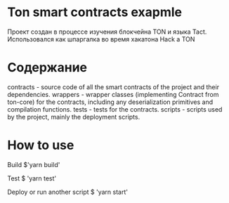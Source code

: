 # Ton smart contracts exapmle 
Проект создан в процессе изучения блокчейна TON и языка Tact. Использовался как шпаргалка во время хакатона Hack a TON

# Содержание
contracts - source code of all the smart contracts of the project and their dependencies.
wrappers - wrapper classes (implementing Contract from ton-core) for the contracts, including any deserialization primitives and compilation functions.
tests - tests for the contracts.
scripts - scripts used by the project, mainly the deployment scripts.


# How to use

Build
$'yarn build'

Test
$ 'yarn test'

Deploy or run another script
$ 'yarn start'
